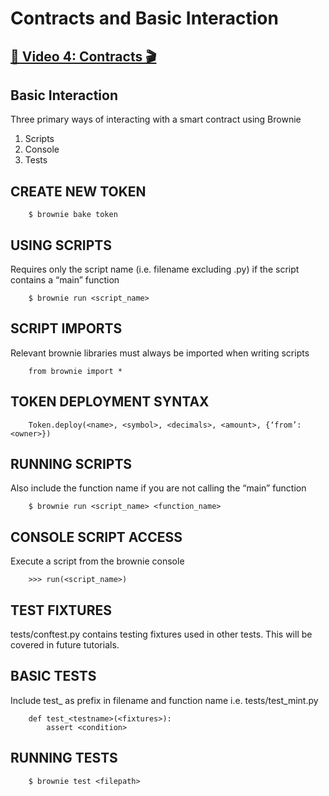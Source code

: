 # Contracts and Basic Interaction

## [🎥 Video 4: Contracts 🎬](https://www.youtube.com/watch?v=mN73VcjELp4&list=PLVOHzVzbg7bFUaOGwN0NOgkTItUAVyBBQ)

## Basic Interaction

Three primary ways of interacting with a smart contract using Brownie

1. Scripts
2. Console
3. Tests


## CREATE NEW TOKEN

        $ brownie bake token

## USING SCRIPTS

Requires only the script name (i.e. filename excluding .py) if the script contains a “main” function

        $ brownie run <script_name>


## SCRIPT IMPORTS
Relevant brownie libraries must always be imported when writing scripts

        from brownie import *

## TOKEN DEPLOYMENT SYNTAX

        Token.deploy(<name>, <symbol>, <decimals>, <amount>, {‘from’: <owner>}) 

## RUNNING SCRIPTS
Also include the function name if you are not calling the “main” function

        $ brownie run <script_name> <function_name>


## CONSOLE SCRIPT ACCESS
Execute a script from the brownie console

        >>> run(<script_name>)

## TEST FIXTURES
tests/conftest.py contains testing fixtures used in  other tests.  This will be covered in future tutorials.

## BASIC TESTS
Include test_ as prefix in filename and function name i.e. tests/test_mint.py

        def test_<testname>(<fixtures>):
        	assert <condition>

## RUNNING TESTS

        $ brownie test <filepath>

